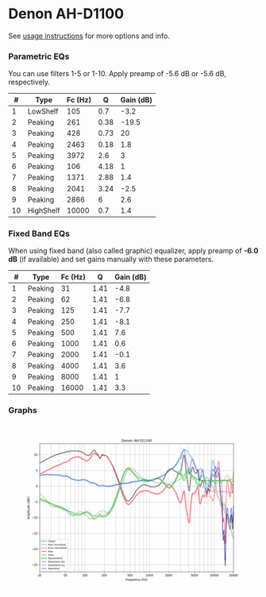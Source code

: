 # Denon AH-D1100
See [usage instructions](https://github.com/jaakkopasanen/AutoEq#usage) for more options and info.

### Parametric EQs
You can use filters 1-5 or 1-10. Apply preamp of -5.6 dB or -5.6 dB, respectively.

|   # | Type      |   Fc (Hz) |    Q |   Gain (dB) |
|-----|-----------|-----------|------|-------------|
|   1 | LowShelf  |       105 | 0.7  |        -3.2 |
|   2 | Peaking   |       261 | 0.38 |       -19.5 |
|   3 | Peaking   |       428 | 0.73 |        20   |
|   4 | Peaking   |      2463 | 0.18 |         1.8 |
|   5 | Peaking   |      3972 | 2.6  |         3   |
|   6 | Peaking   |       106 | 4.18 |         1   |
|   7 | Peaking   |      1371 | 2.88 |         1.4 |
|   8 | Peaking   |      2041 | 3.24 |        -2.5 |
|   9 | Peaking   |      2866 | 6    |         2.6 |
|  10 | HighShelf |     10000 | 0.7  |         1.4 |

### Fixed Band EQs
When using fixed band (also called graphic) equalizer, apply preamp of **-6.0 dB** (if available) and set gains manually with these parameters.

|   # | Type    |   Fc (Hz) |    Q |   Gain (dB) |
|-----|---------|-----------|------|-------------|
|   1 | Peaking |        31 | 1.41 |        -4.8 |
|   2 | Peaking |        62 | 1.41 |        -6.8 |
|   3 | Peaking |       125 | 1.41 |        -7.7 |
|   4 | Peaking |       250 | 1.41 |        -8.1 |
|   5 | Peaking |       500 | 1.41 |         7.6 |
|   6 | Peaking |      1000 | 1.41 |         0.6 |
|   7 | Peaking |      2000 | 1.41 |        -0.1 |
|   8 | Peaking |      4000 | 1.41 |         3.6 |
|   9 | Peaking |      8000 | 1.41 |         1   |
|  10 | Peaking |     16000 | 1.41 |         3.3 |

### Graphs
![](./Denon%20AH-D1100.png)
